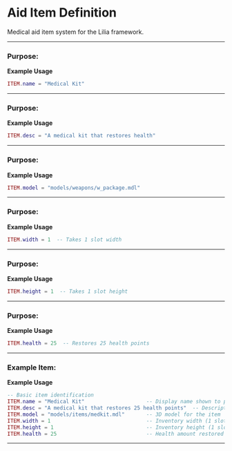 # Aid Item Definition

Medical aid item system for the Lilia framework.

---

### Purpose:

**Example Usage**

```lua
ITEM.name = "Medical Kit"

```

---

### Purpose:

**Example Usage**

```lua
ITEM.desc = "A medical kit that restores health"

```

---

### Purpose:

**Example Usage**

```lua
ITEM.model = "models/weapons/w_package.mdl"

```

---

### Purpose:

**Example Usage**

```lua
ITEM.width = 1  -- Takes 1 slot width

```

---

### Purpose:

**Example Usage**

```lua
ITEM.height = 1  -- Takes 1 slot height

```

---

### Purpose:

**Example Usage**

```lua
ITEM.health = 25  -- Restores 25 health points

```

---

### Example Item:

**Example Usage**

```lua
-- Basic item identification
ITEM.name = "Medical Kit"                    -- Display name shown to players
ITEM.desc = "A medical kit that restores 25 health points"  -- Description text
ITEM.model = "models/items/medkit.mdl"       -- 3D model for the item
ITEM.width = 1                               -- Inventory width (1 slot)
ITEM.height = 1                              -- Inventory height (1 slot)
ITEM.health = 25                             -- Health amount restored when used

```

---

